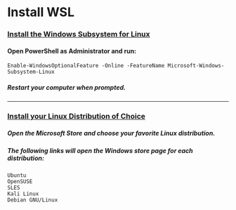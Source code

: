 # Install WSL


### [Install the Windows Subsystem for Linux](https://docs.microsoft.com/en-us/windows/wsl/install-win10#install-the-windows-subsystem-for-linux)
#### Open PowerShell as Administrator and run:
```
Enable-WindowsOptionalFeature -Online -FeatureName Microsoft-Windows-Subsystem-Linux
```
##### Restart your computer when prompted.
***


### [Install your Linux Distribution of Choice](https://docs.microsoft.com/en-us/windows/wsl/install-win10#install-your-linux-distribution-of-choice)

##### Open the Microsoft Store and choose your favorite Linux distribution.

##### The following links will open the Windows store page for each distribution:
```
Ubuntu
OpenSUSE
SLES
Kali Linux
Debian GNU/Linux
```
